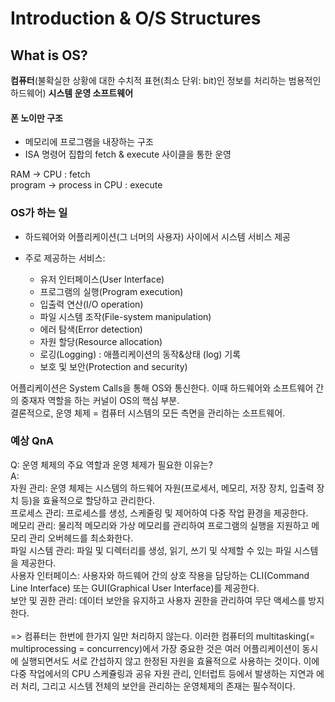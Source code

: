 # Introduction & O/S Structures

## What is OS?

**컴퓨터**(불확실한 상황에 대한 수치적 표현(최소 단위: bit)인 정보를 처리하는 범용적인 하드웨어) **시스템 운영 소프트웨어**

#### 폰 노이만 구조

- 메모리에 프로그램을 내장하는 구조
- ISA 명령어 집합의 fetch & execute 사이클을 통한 운영

RAM -> CPU : fetch<br>
program -> process in CPU : execute<br>

### OS가 하는 일

- 하드웨어와 어플리케이션(그 너머의 사용자) 사이에서 시스템 서비스 제공
- 주로 제공하는 서비스:

  - 유저 인터페이스(User Interface)
  - 프로그램의 실행(Program execution)
  - 입출력 연산(I/O operation)
  - 파일 시스템 조작(File-system manipulation)
  - 에러 탐색(Error detection)
  - 자원 할당(Resource allocation)
  - 로깅(Logging) : 애플리케이션의 동작&상태 (log) 기록
  - 보호 및 보안(Protection and security)

어플리케이션은 System Calls을 통해 OS와 통신한다.
이때 하드웨어와 소프트웨어 간의 중재자 역할을 하는 커널이 OS의 핵심 부분.<br>
결론적으로, 운영 체제 = 컴퓨터 시스템의 모든 측면을 관리하는 소프트웨어.<br>

### 예상 QnA

Q: 운영 체제의 주요 역할과 운영 체제가 필요한 이유는?<br>
A: <br>
자원 관리: 운영 체제는 시스템의 하드웨어 자원(프로세서, 메모리, 저장 장치, 입출력 장치 등)을 효율적으로 할당하고 관리한다.<br>
프로세스 관리: 프로세스를 생성, 스케줄링 및 제어하여 다중 작업 환경을 제공한다.<br>
메모리 관리: 물리적 메모리와 가상 메모리를 관리하여 프로그램의 실행을 지원하고 메모리 관리 오버헤드를 최소화한다.<br>
파일 시스템 관리: 파일 및 디렉터리를 생성, 읽기, 쓰기 및 삭제할 수 있는 파일 시스템을 제공한다.<br>
사용자 인터페이스: 사용자와 하드웨어 간의 상호 작용을 담당하는 CLI(Command Line Interface) 또는 GUI(Graphical User Interface)를 제공한다.<br>
보안 및 권한 관리: 데이터 보안을 유지하고 사용자 권한을 관리하여 무단 액세스를 방지한다.<br>
<br>
=> 컴퓨터는 한번에 한가지 일만 처리하지 않는다. 이러한 컴퓨터의 multitasking(= multiprocessing = concurrency)에서 가장 중요한 것은 여러 어플리케이션이 동시에 실행되면서도 서로 간섭하지 않고 한정된 자원을 효율적으로 사용하는 것이다. 이에 다중 작업에서의 CPU 스케쥴링과 공유 자원 관리, 인터럽트 등에서 발생하는 지연과 에러 처리, 그리고 시스템 전체의 보안을 관리하는 운영체제의 존재는 필수적이다.
